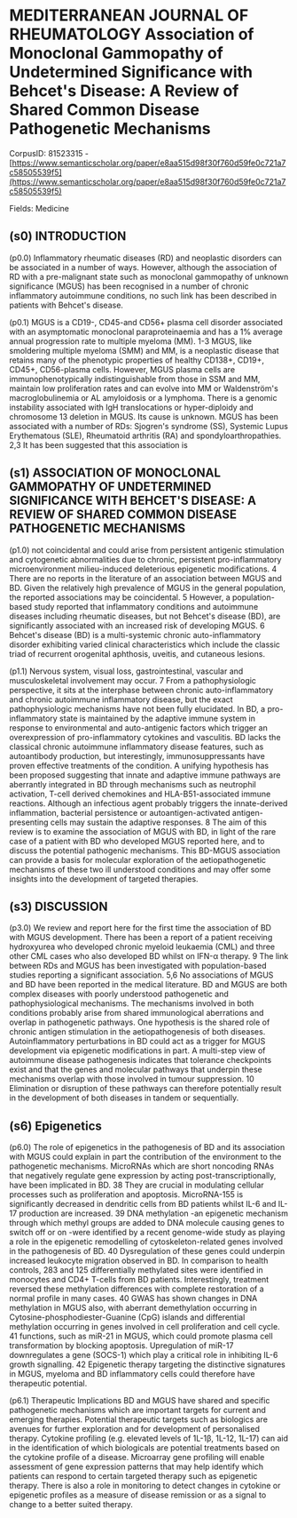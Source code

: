 # MEDITERRANEAN JOURNAL OF RHEUMATOLOGY Association of Monoclonal Gammopathy of Undetermined Significance with Behcet's Disease: A Review of Shared Common Disease Pathogenetic Mechanisms

CorpusID: 81523315 - [https://www.semanticscholar.org/paper/e8aa515d98f30f760d59fe0c721a7c58505539f5](https://www.semanticscholar.org/paper/e8aa515d98f30f760d59fe0c721a7c58505539f5)

Fields: Medicine

## (s0) INTRODUCTION
(p0.0) Inflammatory rheumatic diseases (RD) and neoplastic disorders can be associated in a number of ways. However, although the association of RD with a pre-malignant state such as monoclonal gammopathy of unknown significance (MGUS) has been recognised in a number of chronic inflammatory autoimmune conditions, no such link has been described in patients with Behcet's disease.

(p0.1) MGUS is a CD19-, CD45-and CD56+ plasma cell disorder associated with an asymptomatic monoclonal paraproteinaemia and has a 1% average annual progression rate to multiple myeloma (MM). 1-3 MGUS, like smoldering multiple myeloma (SMM) and MM, is a neoplastic disease that retains many of the phenotypic properties of healthy CD138+, CD19+, CD45+, CD56-plasma cells. However, MGUS plasma cells are immunophenotypically indistinguishable from those in SSM and MM, maintain low proliferation rates and can evolve into MM or Waldenström's macroglobulinemia or AL amyloidosis or a lymphoma. There is a genomic instability associated with IgH translocations or hyper-diploidy and chromosome 13 deletion in MGUS. Its cause is unknown. MGUS has been associated with a number of RDs: Sjogren's syndrome (SS), Systemic Lupus Erythematous (SLE), Rheumatoid arthritis (RA) and spondyloarthropathies. 2,3 It has been suggested that this association is
## (s1) ASSOCIATION OF MONOCLONAL GAMMOPATHY OF UNDETERMINED SIGNIFICANCE WITH BEHCET'S DISEASE: A REVIEW OF SHARED COMMON DISEASE PATHOGENETIC MECHANISMS
(p1.0) not coincidental and could arise from persistent antigenic stimulation and cytogenetic abnormalities due to chronic, persistent pro-inflammatory microenvironment milieu-induced deleterious epigenetic modifications. 4 There are no reports in the literature of an association between MGUS and BD. Given the relatively high prevalence of MGUS in the general population, the reported associations may be coincidental. 5 However, a population-based study reported that inflammatory conditions and autoimmune diseases including rheumatic diseases, but not Behcet's disease (BD), are significantly associated with an increased risk of developing MGUS. 6 Behcet's disease (BD) is a multi-systemic chronic auto-inflammatory disorder exhibiting varied clinical characteristics which include the classic triad of recurrent orogenital aphthosis, uveitis, and cutaneous lesions.

(p1.1) Nervous system, visual loss, gastrointestinal, vascular and musculoskeletal involvement may occur. 7 From a pathophysiologic perspective, it sits at the interphase between chronic auto-inflammatory and chronic autoimmune inflammatory disease, but the exact pathophysiologic mechanisms have not been fully elucidated. In BD, a pro-inflammatory state is maintained by the adaptive immune system in response to environmental and auto-antigenic factors which trigger an overexpression of pro-inflammatory cytokines and vasculitis. BD lacks the classical chronic autoimmune inflammatory disease features, such as autoantibody production, but interestingly, immunosuppressants have proven effective treatments of the condition. A unifying hypothesis has been proposed suggesting that innate and adaptive immune pathways are aberrantly integrated in BD through mechanisms such as neutrophil activation, T-cell derived chemokines and HLA-B51-associated immune reactions. Although an infectious agent probably triggers the innate-derived inflammation, bacterial persistence or autoantigen-activated antigen-presenting cells may sustain the adaptive responses. 8 The aim of this review is to examine the association of MGUS with BD, in light of the rare case of a patient with BD who developed MGUS reported here, and to discuss the potential pathogenic mechanisms. This BD-MGUS association can provide a basis for molecular exploration of the aetiopathogenetic mechanisms of these two ill understood conditions and may offer some insights into the development of targeted therapies.
## (s3) DISCUSSION
(p3.0) We review and report here for the first time the association of BD with MGUS development. There has been a report of a patient receiving hydroxyurea who developed chronic myeloid leukaemia (CML) and three other CML cases who also developed BD whilst on IFN-α therapy. 9 The link between RDs and MGUS has been investigated with population-based studies reporting a significant association. 5,6 No associations of MGUS and BD have been reported in the medical literature. BD and MGUS are both complex diseases with poorly understood pathogenetic and pathophysiological mechanisms. The mechanisms involved in both conditions probably arise from shared immunological aberrations and overlap in pathogenetic pathways. One hypothesis is the shared role of chronic antigen stimulation in the aetiopathogenesis of both diseases. Autoinflammatory perturbations in BD could act as a trigger for MGUS development via epigenetic modifications in part. A multi-step view of autoimmune disease pathogenesis indicates that tolerance checkpoints exist and that the genes and molecular pathways that underpin these mechanisms overlap with those involved in tumour suppression. 10 Elimination or disruption of these pathways can therefore potentially result in the development of both diseases in tandem or sequentially.
## (s6) Epigenetics
(p6.0) The role of epigenetics in the pathogenesis of BD and its association with MGUS could explain in part the contribution of the environment to the pathogenetic mechanisms. MicroRNAs which are short noncoding RNAs that negatively regulate gene expression by acting post-transcriptionally, have been implicated in BD. 38 They are crucial in modulating cellular processes such as proliferation and apoptosis. MicroRNA-155 is significantly decreased in dendritic cells from BD patients whilst IL-6 and IL-17 production are increased. 39 DNA methylation -an epigenetic mechanism through which methyl groups are added to DNA molecule causing genes to switch off or on -were identified by a recent genome-wide study as playing a role in the epigenetic remodelling of cytoskeleton-related genes involved in the pathogenesis of BD. 40 Dysregulation of these genes could underpin increased leukocyte migration observed in BD. In comparison to health controls, 283 and 125 differentially methylated sites were identified in monocytes and CD4+ T-cells from BD patients. Interestingly, treatment reversed these methylation differences with complete restoration of a normal profile in many cases. 40 GWAS has shown changes in DNA methylation in MGUS also, with aberrant demethylation occurring in Cytosine-phosphodiester-Guanine (CpG) islands and differential methylation occurring in genes involved in cell proliferation and cell cycle. 41  functions, such as miR-21 in MGUS, which could promote plasma cell transformation by blocking apoptosis. Upregulation of miR-17 downregulates a gene (SOCS-1) which play a critical role in inhibiting IL-6 growth signalling. 42 Epigenetic therapy targeting the distinctive signatures in MGUS, myeloma and BD inflammatory cells could therefore have therapeutic potential.

(p6.1) Therapeutic Implications BD and MGUS have shared and specific pathogenetic mechanisms which are important targets for current and emerging therapies. Potential therapeutic targets such as biologics are avenues for further exploration and for development of personalised therapy. Cytokine profiling (e.g. elevated levels of 1L-1β, 1L-12, 1L-17) can aid in the identification of which biologicals are potential treatments based on the cytokine profile of a disease. Microarray gene profiling will enable assessment of gene expression patterns that may help identify which patients can respond to certain targeted therapy such as epigenetic therapy. There is also a role in monitoring to detect changes in cytokine or epigenetic profiles as a measure of disease remission or as a signal to change to a better suited therapy.
